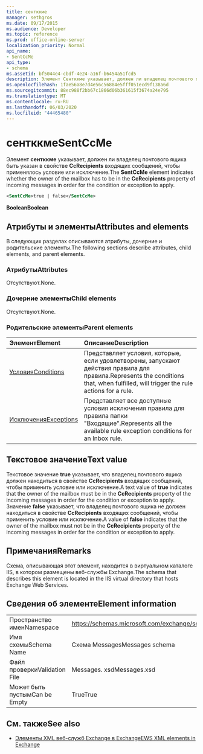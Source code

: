 ```yaml
---
title: сентккме
manager: sethgros
ms.date: 09/17/2015
ms.audience: Developer
ms.topic: reference
ms.prod: office-online-server
localization_priority: Normal
api_name:
- SentCcMe
api_type:
- schema
ms.assetid: bf5044e4-cbdf-4e24-a16f-b6454a51fcd5
description: Элемент Сентккме указывает, должен ли владелец почтового ящика быть указан в свойстве CcRecipients входящих сообщений, чтобы применялось условие или исключение.
ms.openlocfilehash: 1fae56a8e7d4e56c56884e5fff051ecd9f138a6d
ms.sourcegitcommit: 88ec988f2bb67c1866d06b361615f3674a24e795
ms.translationtype: MT
ms.contentlocale: ru-RU
ms.lasthandoff: 06/03/2020
ms.locfileid: "44465480"
---
```

# <a name="sentccme"></a><span data-ttu-id="5f1ec-103">сентккме</span><span class="sxs-lookup"><span data-stu-id="5f1ec-103">SentCcMe</span></span>

<span data-ttu-id="5f1ec-104">Элемент **сентккме** указывает, должен ли владелец почтового ящика быть указан в свойстве **CcRecipients** входящих сообщений, чтобы применялось условие или исключение.</span><span class="sxs-lookup"><span data-stu-id="5f1ec-104">The **SentCcMe** element indicates whether the owner of the mailbox has to be in the **CcRecipients** property of incoming messages in order for the condition or exception to apply.</span></span> 
  
```XML
<SentCcMe>true | false</SentCcMe>
```

 <span data-ttu-id="5f1ec-105">**Boolean**</span><span class="sxs-lookup"><span data-stu-id="5f1ec-105">**Boolean**</span></span>
## <a name="attributes-and-elements"></a><span data-ttu-id="5f1ec-106">Атрибуты и элементы</span><span class="sxs-lookup"><span data-stu-id="5f1ec-106">Attributes and elements</span></span>

<span data-ttu-id="5f1ec-107">В следующих разделах описываются атрибуты, дочерние и родительские элементы.</span><span class="sxs-lookup"><span data-stu-id="5f1ec-107">The following sections describe attributes, child elements, and parent elements.</span></span>
  
### <a name="attributes"></a><span data-ttu-id="5f1ec-108">Атрибуты</span><span class="sxs-lookup"><span data-stu-id="5f1ec-108">Attributes</span></span>

<span data-ttu-id="5f1ec-109">Отсутствуют.</span><span class="sxs-lookup"><span data-stu-id="5f1ec-109">None.</span></span>
  
### <a name="child-elements"></a><span data-ttu-id="5f1ec-110">Дочерние элементы</span><span class="sxs-lookup"><span data-stu-id="5f1ec-110">Child elements</span></span>

<span data-ttu-id="5f1ec-111">Отсутствуют.</span><span class="sxs-lookup"><span data-stu-id="5f1ec-111">None.</span></span>
  
### <a name="parent-elements"></a><span data-ttu-id="5f1ec-112">Родительские элементы</span><span class="sxs-lookup"><span data-stu-id="5f1ec-112">Parent elements</span></span>

|<span data-ttu-id="5f1ec-113">**Элемент**</span><span class="sxs-lookup"><span data-stu-id="5f1ec-113">**Element**</span></span>|<span data-ttu-id="5f1ec-114">**Описание**</span><span class="sxs-lookup"><span data-stu-id="5f1ec-114">**Description**</span></span>|
|:-----|:-----|
|[<span data-ttu-id="5f1ec-115">Условия</span><span class="sxs-lookup"><span data-stu-id="5f1ec-115">Conditions</span></span>](conditions.md) <br/> |<span data-ttu-id="5f1ec-116">Представляет условия, которые, если удовлетворены, запускают действия правила для правила.</span><span class="sxs-lookup"><span data-stu-id="5f1ec-116">Represents the conditions that, when fulfilled, will trigger the rule actions for a rule.</span></span>  <br/> |
|[<span data-ttu-id="5f1ec-117">Исключения</span><span class="sxs-lookup"><span data-stu-id="5f1ec-117">Exceptions</span></span>](exceptions.md) <br/> |<span data-ttu-id="5f1ec-118">Представляет все доступные условия исключения правила для правила папки "Входящие".</span><span class="sxs-lookup"><span data-stu-id="5f1ec-118">Represents all the available rule exception conditions for an Inbox rule.</span></span>  <br/> |
   
## <a name="text-value"></a><span data-ttu-id="5f1ec-119">Текстовое значение</span><span class="sxs-lookup"><span data-stu-id="5f1ec-119">Text value</span></span>

<span data-ttu-id="5f1ec-120">Текстовое значение **true** указывает, что владелец почтового ящика должен находиться в свойстве **CcRecipients** входящих сообщений, чтобы применить условие или исключение.</span><span class="sxs-lookup"><span data-stu-id="5f1ec-120">A text value of **true** indicates that the owner of the mailbox must be in the **CcRecipients** property of the incoming messages in order for the condition or exception to apply.</span></span> <span data-ttu-id="5f1ec-121">Значение **false** указывает, что владелец почтового ящика не должен находиться в свойстве **CcRecipients** входящих сообщений, чтобы применить условие или исключение.</span><span class="sxs-lookup"><span data-stu-id="5f1ec-121">A value of **false** indicates that the owner of the mailbox must not be in the **CcRecipients** property of the incoming messages in order for the condition or exception to apply.</span></span> 
  
## <a name="remarks"></a><span data-ttu-id="5f1ec-122">Примечания</span><span class="sxs-lookup"><span data-stu-id="5f1ec-122">Remarks</span></span>

<span data-ttu-id="5f1ec-123">Схема, описывающая этот элемент, находится в виртуальном каталоге IIS, в котором размещены веб-службы Exchange.</span><span class="sxs-lookup"><span data-stu-id="5f1ec-123">The schema that describes this element is located in the IIS virtual directory that hosts Exchange Web Services.</span></span>
  
## <a name="element-information"></a><span data-ttu-id="5f1ec-124">Сведения об элементе</span><span class="sxs-lookup"><span data-stu-id="5f1ec-124">Element information</span></span>

|||
|:-----|:-----|
|<span data-ttu-id="5f1ec-125">Пространство имен</span><span class="sxs-lookup"><span data-stu-id="5f1ec-125">Namespace</span></span>  <br/> |https://schemas.microsoft.com/exchange/services/2006/messages  <br/> |
|<span data-ttu-id="5f1ec-126">Имя схемы</span><span class="sxs-lookup"><span data-stu-id="5f1ec-126">Schema Name</span></span>  <br/> |<span data-ttu-id="5f1ec-127">Схема Messages</span><span class="sxs-lookup"><span data-stu-id="5f1ec-127">Messages schema</span></span>  <br/> |
|<span data-ttu-id="5f1ec-128">Файл проверки</span><span class="sxs-lookup"><span data-stu-id="5f1ec-128">Validation File</span></span>  <br/> |<span data-ttu-id="5f1ec-129">Messages. xsd</span><span class="sxs-lookup"><span data-stu-id="5f1ec-129">Messages.xsd</span></span>  <br/> |
|<span data-ttu-id="5f1ec-130">Может быть пустым</span><span class="sxs-lookup"><span data-stu-id="5f1ec-130">Can be Empty</span></span>  <br/> |<span data-ttu-id="5f1ec-131">True</span><span class="sxs-lookup"><span data-stu-id="5f1ec-131">True</span></span>  <br/> |
   
## <a name="see-also"></a><span data-ttu-id="5f1ec-132">См. также</span><span class="sxs-lookup"><span data-stu-id="5f1ec-132">See also</span></span>



- [<span data-ttu-id="5f1ec-133">Элементы XML веб-служб Exchange в Exchange</span><span class="sxs-lookup"><span data-stu-id="5f1ec-133">EWS XML elements in Exchange</span></span>](ews-xml-elements-in-exchange.md)

